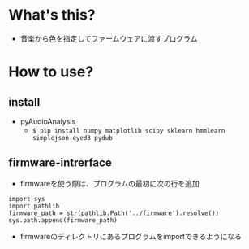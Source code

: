 # What's this?
- 音楽から色を指定してファームウェアに渡すプログラム

# How to use?
## install
- pyAudioAnalysis
  - `$ pip install numpy matplotlib scipy sklearn hmmlearn simplejson eyed3 pydub`

## firmware-intrerface
- firmwareを使う際は、プログラムの最初に次の行を追加
```
import sys
import pathlib
firmware_path = str(pathlib.Path('../firmware').resolve())
sys.path.append(firmware_path)
```
- firmwareのディレクトリにあるプログラムをimportできるようになる

